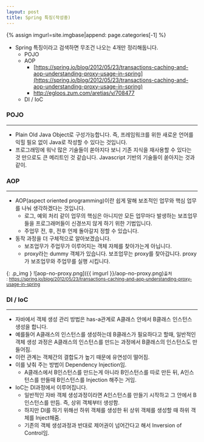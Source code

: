```yaml
---
layout: post
title: Spring 특징(작성중)
---
```


{% assign imgurl=site.imgbase|append: page.categories[-1] %}



- Spring 특징이라고 검색하면 무조건 나오는 4개만 정리해둡니다.
  - POJO
  - AOP
    - [https://spring.io/blog/2012/05/23/transactions-caching-and-aop-understanding-proxy-usage-in-spring](https://spring.io/blog/2012/05/23/transactions-caching-and-aop-understanding-proxy-usage-in-spring)
    - http://egloos.zum.com/aretias/v/708477
  - DI / IoC
  
  



### POJO

---

- Plain Old Java Object로 구성가능합니다. 즉, 프레임워크를 위한 새로운 언어를 익힐 필요 없이 Java로 작성할 수 있다는 것입니다.
- 프로그래밍에 워낙 많은 기술들이 쏟아지다 보니 기존 지식을 재사용할 수 있다는 것 만으로도 큰 메리트인 것 같습니다. Javascript 기반의 기술들이 쏟아지는 것과 같이.



### AOP

---

-  AOP(aspect oriented programming)이란 쉽게 말해 보조적인 업무와 핵심 업무를 나눠 생각하겠다는 것입니다. 
   - 로그, 예외 처리 같이 업무의 핵심은 아니지만 모든 업무마다 발생하는 보조업무들을 프로그래머들이 신경쓰지 않게 하기 위한 기법입니다.
   - 주업무 전, 후, 전후 언제 돌아갈지 정할 수 있습니다.
-  동작 과정을 더 구체적으로 알아보겠습니다.
   -  보조업무가 주업무가 이루어지는 객체 자체를 찾아가는게 아닙니다.
   -  proxy라는 dummy 객체가 있습니다. 보조업무는 proxy를 찾아갑니다. proxy가 보조업무와 주업무를 실행 시킵니다.

{: .p_img }
![aop-no-proxy.png]({{ imgurl }}/aop-no-proxy.png)<small>출처 : https://spring.io/blog/2012/05/23/transactions-caching-and-aop-understanding-proxy-usage-in-spring</small>



### DI / IoC

---

-  자바에서 객체 생성 관리 방법은 has-a관계로 A클래스 안에서 B클래스 인스턴스 생성을 합니다.
  - 예를들어 A클래스의 인스턴스를 생성하는데 B클래스가 필요하다고 할때, 일반적인 객체 생성 과정은 A클래스의 인스턴스를 만드는 과정에서 B클래스의 인스턴스도 만들어짐. 
  - 이런 관계는 객체간의 결합도가 높기 때문에 유연성이 떨어짐. 
- 이를 낮춰 주는 방법이 Dependency Injection임. 
  - A클래스에서 B인스턴스를 만드는게 아니라 B인스턴스를 따로 만든 뒤, A인스턴스를 만들때 B인스턴스를 Injection 해주는 거임. 
- IoC는 DI과정에서 이루어집니다.
  -  일반적인 자바 객체 생성과정이라면 A인스턴스를 만들기 시작하고 그 안에서 B인스턴스를 만듬. 즉, 상위 객체부터 생성함. 
  - 하지만 DI를 하기 위해선 하위 객체를 생성한 뒤 상위 객체를 생성할 때 하위 객체를 Inject해줌. 
  - 기존의 객체 생성과정과 반대로 제어권이 넘어간다고 해서 Inversion of Control임. 